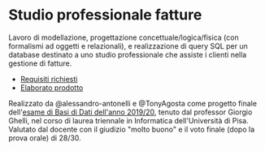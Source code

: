 # Studio professionale fatture
Lavoro di modellazione, progettazione concettuale/logica/fisica (con formalismi ad oggetti e relazionali), e realizzazione di query SQL per un database destinato a uno studio professionale che assiste i clienti nella gestione di fatture.
- [Requisiti richiesti](Specifica%20ITA.pdf)
- [Elaborato prodotto](Relazione/relazione.pdf)

Realizzato da @alessandro-antonelli e @TonyAgosta come progetto finale dell'[esame di Basi di Dati dell'anno 2019/20](https://elearning.di.unipi.it/course/view.php?id=181), tenuto dal professor Giorgio Ghelli, nel corso di laurea triennale in Informatica dell'Università di Pisa. Valutato dal docente con il giudizio "molto buono" e il voto finale (dopo la prova orale) di 28/30.

